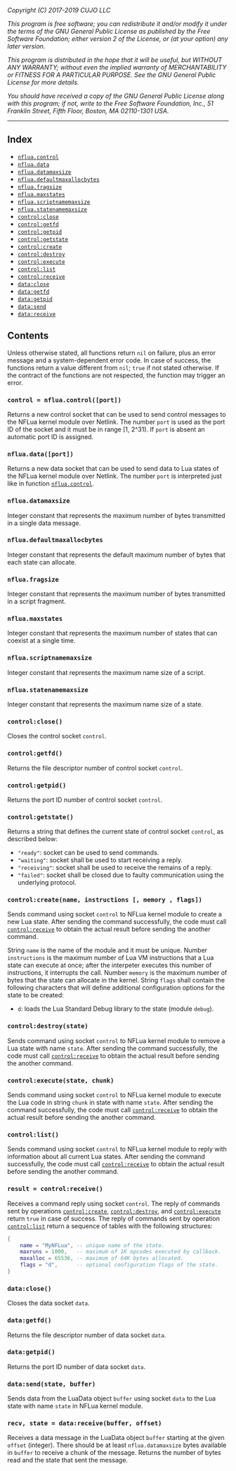 _Copyright (C) 2017-2019  CUJO LLC_

_This program is free software; you can redistribute it and/or modify_
_it under the terms of the GNU General Public License as published by_
_the Free Software Foundation; either version 2 of the License, or_
_(at your option) any later version._

_This program is distributed in the hope that it will be useful,_
_but WITHOUT ANY WARRANTY; without even the implied warranty of_
_MERCHANTABILITY or FITNESS FOR A PARTICULAR PURPOSE.  See the_
_GNU General Public License for more details._

_You should have received a copy of the GNU General Public License along_
_with this program; if not, write to the Free Software Foundation, Inc.,_
_51 Franklin Street, Fifth Floor, Boston, MA 02110-1301 USA._
- - -

Index
-----

- [`nflua.control`](#control--nfluacontrolport)
- [`nflua.data`](#nfluadataport)
- [`nflua.datamaxsize`](#nfluadatamaxsize)
- [`nflua.defaultmaxallocbytes`](#defaultmaxallocbytes)
- [`nflua.fragsize`](#nfluafragsize)
- [`nflua.maxstates`](#nfluamaxstates)
- [`nflua.scriptnamemaxsize`](#nfluascriptnamemaxsize)
- [`nflua.statenamemaxsize`](#nfluastatenamemaxsize)
- [`control:close`](#controlclose)
- [`control:getfd`](#controlgetfd)
- [`control:getpid`](#controlgetpid)
- [`control:getstate`](#controlgetstate)
- [`control:create`](#controlcreatename-intructions--memory-flags)
- [`control:destroy`](#controldestroystate)
- [`control:execute`](#controlexecutestate-chunk)
- [`control:list`](#controllist)
- [`control:receive`](#result--controlreceive)
- [`data:close`](#dataclose)
- [`data:getfd`](#datagetfd)
- [`data:getpid`](#datagetpid)
- [`data:send`](#datasendstate-buffer)
- [`data:receive`](#buffer--datareceive)

Contents
--------

Unless otherwise stated, all functions return `nil` on failure, plus an error message and a system-dependent error code.
In case of success, the functions return a value different from `nil`; `true` if not stated otherwise.
If the contract of the functions are not respected, the function may trigger an error.

### `control = nflua.control([port])`

Returns a new control socket that can be used to send control messages to the NFLua kernel module over Netlink.
The number `port` is used as the port ID of the socket and it must be in range [1, 2^31).
If `port` is absent an automatic port ID is assigned.

### `nflua.data([port])`

Returns a new data socket that can be used to send data to Lua states of the NFLua kernel module over Netlink.
The number `port` is interpreted just like in function [`nflua.control`](#control--nfluacontrolport).

### `nflua.datamaxsize`

Integer constant that represents the maximum number of bytes transmitted in a single data message.

### `nflua.defaultmaxallocbytes`

Integer constant that represents the default maximum number of bytes that each state can allocate.

### `nflua.fragsize`

Integer constant that represents the maximum number of bytes transmitted in a script fragment.

### `nflua.maxstates`

Integer constant that represents the maximum number of states that can coexist at a single time.

### `nflua.scriptnamemaxsize`

Integer constant that represents the maximum name size of a script.

### `nflua.statenamemaxsize`

Integer constant that represents the maximum name size of a state.

### `control:close()`

Closes the control socket `control`.

### `control:getfd()`

Returns the file descriptor number of control socket `control`.

### `control:getpid()`

Returns the port ID number of control socket `control`.

### `control:getstate()`

Returns a string that defines the current state of control socket `control`, as described below:

* `"ready"`: socket can be used to send commands.
* `"waiting"`: socket shall be used to start receiving a reply.
* `"receiving"`: socket shall be used to receive the remains of a reply.
* `"failed"`: socket shall be closed due to faulty communication using the underlying protocol.

### `control:create(name, instructions [, memory , flags])`

Sends command using socket `control` to NFLua kernel module to create a new Lua state.
After sending the command successfully, the code must call [`control:receive`](#result--controlreceive) to obtain the actual result before sending the another command.

String `name` is the name of the module and it must be unique.
Number `instructions` is the maximum number of Lua VM instructions that a Lua state can execute at once; after the interpeter executes this number of instructions, it interrupts the call.
Number `memory` is the maximum number of bytes that the state can allocate in the kernel.
String `flags` shall contain the following characters that will define additional configuration options for the state to be created:

- `d`: loads the Lua Standard Debug library to the state (module `debug`).

### `control:destroy(state)`

Sends command using socket `control` to NFLua kernel module to remove a Lua state with name `state`.
After sending the command successfully, the code must call [`control:receive`](#result--controlreceive) to obtain the actual result before sending the another command.

### `control:execute(state, chunk)`

Sends command using socket `control` to NFLua kernel module to execute the Lua code in string `chunk` in state with name `state`.
After sending the command successfully, the code must call [`control:receive`](#result--controlreceive) to obtain the actual result before sending the another command.

### `control:list()`

Sends command using socket `control` to NFLua kernel module to reply with information about all current Lua states.
After sending the command successfully, the code must call [`control:receive`](#result--controlreceive) to obtain the actual result before sending the another command.

### `result = control:receive()`

Receives a command reply using socket `control`.
The reply of commands sent by operations [`control:create`](#controlcreatename-intructions-memory--flags), [`control:destroy`](#controldestroystate), and [`control:execute`](#controlexecutestate-chunk) return `true` in case of success.
The reply of commands sent by operation [`control:list`](#controllist) return a sequence of tables with the following structures:

```lua
{
	name = "MyNFLua", -- unique name of the state.
	maxruns = 1000,   -- maximum of 1K opcodes executed by callback.
	maxalloc = 65536, -- maximum of 64K bytes allocated.
	flags = "d",      -- optional configuration flags of the state.
}
```

### `data:close()`

Closes the data socket `data`.

### `data:getfd()`

Returns the file descriptor number of data socket `data`.

### `data:getpid()`

Returns the port ID number of data socket `data`.

### `data:send(state, buffer)`

Sends data from the LuaData object `buffer` using socket `data` to the Lua state with name `state` in NFLua kernel module.

### `recv, state = data:receive(buffer, offset)`

Receives a data message in the LuaData object `buffer` starting at the given `offset` (integer).
There should be at least `nflua.datamaxsize` bytes available in `buffer` to receive a chunk of the message.
Returns the number of bytes read and the state that sent the message.
